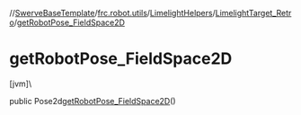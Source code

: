 //[SwerveBaseTemplate](../../../../index.md)/[frc.robot.utils](../../index.md)/[LimelightHelpers](../index.md)/[LimelightTarget_Retro](index.md)/[getRobotPose_FieldSpace2D](get-robot-pose_-field-space2-d.md)

# getRobotPose_FieldSpace2D

[jvm]\

public Pose2d[getRobotPose_FieldSpace2D](get-robot-pose_-field-space2-d.md)()
